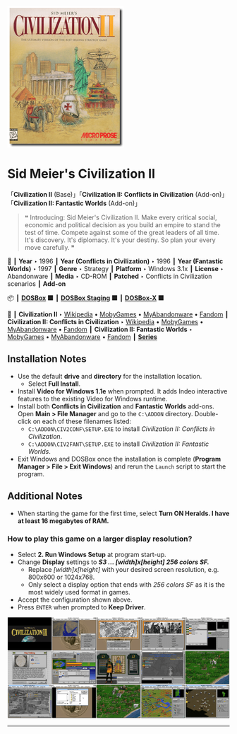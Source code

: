 ![](Thumbnail.png "application-thumbnail")

# Sid Meier's Civilization II

「**Civilization II** (Base)」「**Civilization II: Conflicts in Civilization** (Add-on)」「**Civilization II: Fantastic Worlds** (Add-on)」

> ❝ Introducing: Sid Meier's Civilization II. Make every critical social, economic and political decision as you build an empire to stand the test of time. Compete against some of the great leaders of all time. It's discovery. It's diplomacy. It's your destiny. So plan your every move carefully. ❞
>

📌 ┃ **Year** ‣ 1996 ┃ **Year (Conflicts in Civilization)** ‣ 1996 ┃ **Year (Fantastic Worlds)** ‣ 1997 ┃ **Genre** ‣ Strategy ┃ **Platform** ‣ Windows 3.1x ┃ **License** ‣ Abandonware ┃ **Media** ‣ CD-ROM ┃ **Patched** ‣ Conflicts in Civilization scenarios ┃ **Add-on** 

📦 ┃ **[DOSBox](https://www.dosbox.com/) 🟩** ┃ **[DOSBox Staging](https://dosbox-staging.github.io/) 🟩** ┃ **[DOSBox-X](https://dosbox-x.com/) 🟩** 

📎 ┃ **Civilization II** ‣ [Wikipedia](https://en.wikipedia.org/wiki/Civilization_II) • [MobyGames](https://www.mobygames.com/game/15/sid-meiers-civilization-ii/) • [MyAbandonware](https://www.myabandonware.com/game/sid-meier-s-civilization-ii-453) • [Fandom](https://civilization.fandom.com/wiki/Civilization_II) ┃ **Civilization II: Conflicts in Civilization** ‣ [Wikipedia](https://en.wikipedia.org/wiki/Civilization_II:_Conflicts_in_Civilization) • [MobyGames](https://www.mobygames.com/game/1509/sid-meiers-civilization-ii-scenarios-conflicts-in-civilization/) • [MyAbandonware](https://www.myabandonware.com/game/sid-meier-s-civilization-ii-scenarios-conflicts-in-civilization-c45) • [Fandom](https://civilization.fandom.com/wiki/Civilization_II:_Conflicts_in_Civilization) ┃ **Civilization II: Fantastic Worlds** ‣ [MobyGames](https://www.mobygames.com/game/1593/civilization-ii-fantastic-worlds/) • [MyAbandonware](https://www.myabandonware.com/game/civilization-ii-fantastic-worlds-dvr) • [Fandom](https://civilization.fandom.com/wiki/Civ_II:_Fantastic_Worlds) ┃ **[Series](https://en.wikipedia.org/wiki/Civilization_(series))** 

## Installation Notes
- Use the default **drive** and **directory** for the installation location.
  - Select **Full Install**.
- Install **Video for Windows 1.1e** when prompted. It adds Indeo interactive features to the existing Video for Windows runtime.
- Install both **Conflicts in Civilization** and **Fantastic Worlds** add-ons. Open **Main > File Manager** and go to the `C:\ADDON` directory. Double-click on each of these filenames listed:
  - `C:\ADDON\CIV2CONF\SETUP.EXE` to install *Civilization II: Conflicts in Civilization*.
  - `C:\ADDON\CIV2FANT\SETUP.EXE` to install *Civilization II: Fantastic Worlds*.
- Exit Windows and DOSBox once the installation is complete (**Program Manager > File > Exit Windows**) and rerun the `Launch` script to start the program.

## Additional Notes
- When starting the game for the first time, select **Turn ON Heralds. I have at least 16 megabytes of RAM.**

### How to play this game on a larger display resolution?
- Select **2. Run Windows Setup** at program start-up.
- Change **Display** settings to _**S3 ... [width]x[height] 256 colors SF.**_
  - Replace *[width]x[height]* with your desired screen resolution, e.g. 800x600 or 1024x768.
  - Only select a display option that ends with *256 colors SF* as it is the most widely used format in games.
- Accept the configuration shown above.
- Press `ENTER` when prompted to **Keep Driver**.

![](Montage.png "Sid Meier's Civilization II")

---

